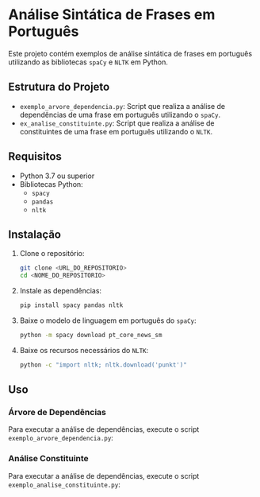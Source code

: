 # Análise Sintática de Frases em Português

Este projeto contém exemplos de análise sintática de frases em português utilizando as bibliotecas `spaCy` e `NLTK` em Python.

## Estrutura do Projeto

- `exemplo_arvore_dependencia.py`: Script que realiza a análise de dependências de uma frase em português utilizando o `spaCy`.
- `ex_analise_constituinte.py`: Script que realiza a análise de constituintes de uma frase em português utilizando o `NLTK`.

## Requisitos

- Python 3.7 ou superior
- Bibliotecas Python:
  - `spacy`
  - `pandas`
  - `nltk`

## Instalação

1. Clone o repositório:
    ```sh
    git clone <URL_DO_REPOSITORIO>
    cd <NOME_DO_REPOSITORIO>
    ```

2. Instale as dependências:
    ```sh
    pip install spacy pandas nltk
    ```

3. Baixe o modelo de linguagem em português do `spaCy`:
    ```sh
    python -m spacy download pt_core_news_sm
    ```

4. Baixe os recursos necessários do `NLTK`:
    ```sh
    python -c "import nltk; nltk.download('punkt')"
    ```

## Uso

### Árvore de Dependências

Para executar a análise de dependências, execute o script `exemplo_arvore_dependencia.py`:

### Análise Constituinte

Para executar a análise de dependências, execute o script `exemplo_analise_constituinte.py`:
